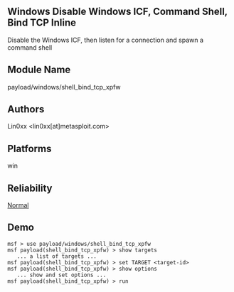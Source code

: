 ## Windows Disable Windows ICF, Command Shell, Bind TCP Inline

Disable the Windows ICF, then listen for a connection and 
spawn a command shell


## Module Name
payload/windows/shell_bind_tcp_xpfw

## Authors
Lin0xx <lin0xx[at]metasploit.com>





## Platforms
win

## Reliability
[Normal](https://github.com/rapid7/metasploit-framework/wiki/Exploit-Ranking)

## Demo

```
msf > use payload/windows/shell_bind_tcp_xpfw
msf payload(shell_bind_tcp_xpfw) > show targets
   ... a list of targets ...
msf payload(shell_bind_tcp_xpfw) > set TARGET <target-id>
msf payload(shell_bind_tcp_xpfw) > show options
   ... show and set options ...
msf payload(shell_bind_tcp_xpfw) > run
```
    
    